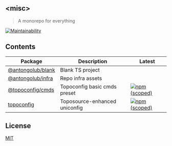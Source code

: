 ## &lt;misc&gt;
> A monorepo for everything

[![Maintainability](https://api.codeclimate.com/v1/badges/1e70108b3273470415c7/maintainability)](https://codeclimate.com/github/antongolub/misc/maintainability)

## Contents
| Package | Description | Latest |
|---------|-------------|--------|
| [@antongolub/blank](./packages/blank) | Blank TS project |  |
| [@antongolub/infra](./packages/infra) | Repo infra assets |  |
| [@topoconfig/cmds](./packages/topoconfig/cmds) | Topoconfig basic cmds preset | [![npm (scoped)](https://img.shields.io/npm/v/@topoconfig/cmds/latest.svg?label=&color=09e)](https://www.npmjs.com/package/@topoconfig/cmds) |
| [topoconfig](./packages/topoconfig/core) | Toposource-enhanced uniconfig | [![npm (scoped)](https://img.shields.io/npm/v/topoconfig/latest.svg?label=&color=09e)](https://www.npmjs.com/package/topoconfig) |

## License
[MIT](./LICENSE)
